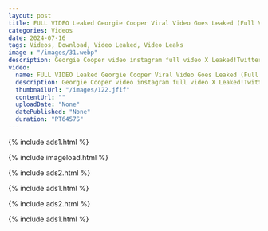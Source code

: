 ```yaml
---
layout: post
title: FULL VIDEO Leaked Georgie Cooper Viral Video Goes Leaked (Full Video) Georgie Cooper Viral Video Twitter XXX New Video
categories: Videos
date: 2024-07-16
tags: Videos, Download, Video Leaked, Video Leaks
image : "/images/31.webp"
description: Georgie Cooper video instagram full video X Leaked!Twitter Leaked full SEX video Where i can watch Georgie Cooper Full Video? WATCH HERE Download Georgie Cooper Leaked Spider Man Video Tutorial​ Where to Watch Georgie Cooper Leaked Full HD Private Leaked Video? Georgie Cooper Leaked Viral Video Instagram, Tiktok, Twitter, Tutorial Download Online
video:
  name: FULL VIDEO Leaked Georgie Cooper Viral Video Goes Leaked (Full Video) Georgie Cooper Viral Video Twitter XXX New Video
  description: Georgie Cooper video instagram full video X Leaked!Twitter Leaked full SEX video Where i can watch Georgie Cooper Full Video? WATCH HERE Download Georgie Cooper Leaked Spider Man Video Tutorial​ Where to Watch Georgie Cooper Leaked Full HD Private Leaked Video? Georgie Cooper Leaked Viral Video Instagram, Tiktok, Twitter, Tutorial Download Online
  thumbnailUrl: "/images/122.jfif"
  contentUrl: ""
  uploadDate: "None"
  datePublished: "None"
  duration: "PT6457S"
---
```

{% include ads1.html %}

{% include imageload.html %}

{% include ads2.html %}

{% include ads1.html %}

{% include ads2.html %}

{% include ads1.html %}
